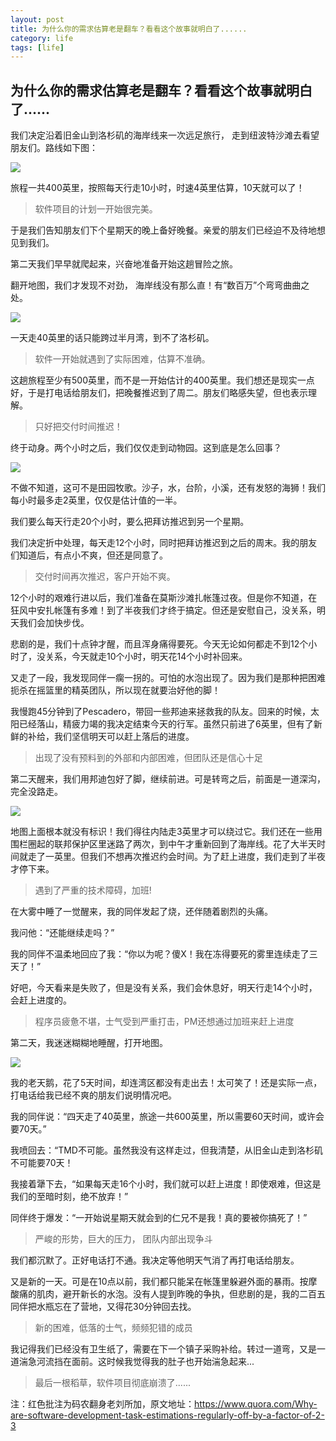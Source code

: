```yaml
---
layout: post
title: 为什么你的需求估算老是翻车？看看这个故事就明白了......
category: life
tags: [life]
---
```

 
 

## 为什么你的需求估算老是翻车？看看这个故事就明白了......


我们决定沿着旧金山到洛杉矶的海岸线来一次远足旅行， 走到纽波特沙滩去看望朋友们。路线如下图：

![](https://ziyekudeng.github.io/assets/images/2019/0907/demand-estimate/1.webp) 

旅程一共400英里，按照每天行走10小时，时速4英里估算，10天就可以了！  

> 软件项目的计划一开始很完美。

于是我们告知朋友们下个星期天的晚上备好晚餐。亲爱的朋友们已经迫不及待地想见到我们。

第二天我们早早就爬起来，兴奋地准备开始这趟冒险之旅。

翻开地图，我们才发现不对劲， 海岸线没有那么直！有“数百万”个弯弯曲曲之处。

![](https://ziyekudeng.github.io/assets/images/2019/0907/demand-estimate/2.webp) 

一天走40英里的话只能跨过半月湾，到不了洛杉矶。 

> 软件一开始就遇到了实际困难，估算不准确。

这趟旅程至少有500英里，而不是一开始估计的400英里。我们想还是现实一点好，于是打电话给朋友们，把晚餐推迟到了周二。朋友们略感失望，但也表示理解。

> 只好把交付时间推迟！

终于动身。两个小时之后，我们仅仅走到动物园。这到底是怎么回事？

![](https://ziyekudeng.github.io/assets/images/2019/0907/demand-estimate/3.webp) 

不做不知道，这可不是田园牧歌。沙子，水，台阶，小溪，还有发怒的海狮！我们每小时最多走2英里，仅仅是估计值的一半。

我们要么每天行走20个小时，要么把拜访推迟到另一个星期。

我们决定折中处理，每天走12个小时，同时把拜访推迟到之后的周末。我的朋友们知道后，有点小不爽，但还是同意了。

> 交付时间再次推迟，客户开始不爽。

12个小时的艰难行进以后，我们准备在莫斯沙滩扎帐篷过夜。但是你不知道，在狂风中安扎帐篷有多难！到了半夜我们才终于搞定。但还是安慰自己，没关系，明天我们会加快步伐。

悲剧的是，我们十点钟才醒，而且浑身痛得要死。今天无论如何都走不到12个小时了，没关系，今天就走10个小时，明天花14个小时补回来。

又走了一段，我发现同伴一瘸一拐的。可怕的水泡出现了。因为我们是那种把困难扼杀在摇篮里的精英团队，所以现在就要治好他的脚！

我慢跑45分钟到了Pescadero，带回一些邦迪来拯救我的队友。回来的时候，太阳已经落山，精疲力竭的我决定结束今天的行军。虽然只前进了6英里，但有了新鲜的补给，我们坚信明天可以赶上落后的进度。

> 出现了没有预料到的外部和内部困难，但团队还是信心十足

第二天醒来，我们用邦迪包好了脚，继续前进。可是转弯之后，前面是一道深沟，完全没路走。

![](https://ziyekudeng.github.io/assets/images/2019/0907/demand-estimate/4.webp) 

地图上面根本就没有标识！我们得往内陆走3英里才可以绕过它。我们还在一些用围栏圈起的联邦保护区里迷路了两次，到中午才重新回到了海岸线。花了大半天时间就走了一英里。但我们不想再次推迟约会时间。为了赶上进度，我们走到了半夜才停下来。

> 遇到了严重的技术障碍，加班!

在大雾中睡了一觉醒来，我的同伴发起了烧，还伴随着剧烈的头痛。

我问他：“还能继续走吗？”

我的同伴不温柔地回应了我：“你以为呢？傻X！我在冻得要死的雾里连续走了三天了！”

好吧，今天看来是失败了，但是没有关系，我们会休息好，明天行走14个小时，会赶上进度的。

> 程序员疲惫不堪，士气受到严重打击，PM还想通过加班来赶上进度

第二天，我迷迷糊糊地睡醒，打开地图。

![](https://ziyekudeng.github.io/assets/images/2019/0907/demand-estimate/5.webp) 

我的老天鹅，花了5天时间，却连湾区都没有走出去！太可笑了！还是实际一点，打电话给我已经不爽的朋友们说明情况吧。

我的同伴说：“四天走了40英里，旅途一共600英里，所以需要60天时间，或许会要70天。”

我喷回去：“TMD不可能。虽然我没有这样走过，但我清楚，从旧金山走到洛杉矶不可能要70天！

我接着犟下去，“如果每天走16个小时，我们就可以赶上进度！即使艰难，但这是我们的至暗时刻，绝不放弃！”

同伴终于爆发：“一开始说星期天就会到的仁兄不是我！真的要被你搞死了！”

> 严峻的形势，巨大的压力， 团队内部出现争斗

我们都沉默了。正好电话打不通。我决定等他明天气消了再打电话给朋友。

又是新的一天。可是在10点以前，我们都只能呆在帐篷里躲避外面的暴雨。按摩酸痛的肌肉，避开新长的水泡。没有人提到昨晚的争执，但悲剧的是，我的二百五同伴把水瓶忘在了营地，又得花30分钟回去找。

> 新的困难，低落的士气，频频犯错的成员

我记得我们已经没有卫生纸了，需要在下一个镇子采购补给。转过一道弯，又是一道湍急河流挡在面前。这时候我觉得我的肚子也开始湍急起来...

> 最后一根稻草，软件项目彻底崩溃了......

注：红色批注为码农翻身老刘所加，原文地址：https://www.quora.com/Why-are-software-development-task-estimations-regularly-off-by-a-factor-of-2-3
